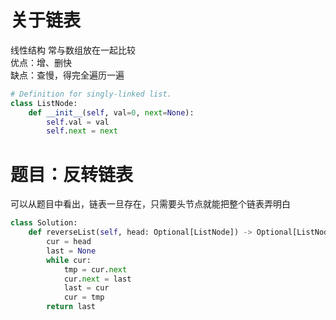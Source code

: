 
# 关于链表

线性结构 常与数组放在一起比较  
优点：增、删快  
缺点：查慢，得完全遍历一遍  

```python
# Definition for singly-linked list.
class ListNode:
    def __init__(self, val=0, next=None):
        self.val = val
        self.next = next
```

# 题目：反转链表

可以从题目中看出，链表一旦存在，只需要头节点就能把整个链表弄明白

```python
class Solution:
    def reverseList(self, head: Optional[ListNode]) -> Optional[ListNode]:
        cur = head
        last = None
        while cur:
            tmp = cur.next
            cur.next = last
            last = cur
            cur = tmp
        return last
```
